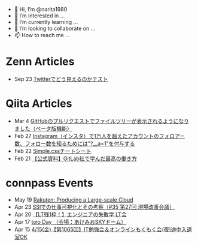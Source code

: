 - 👋 Hi, I’m @narita1980
- 👀 I’m interested in ...
- 🌱 I’m currently learning ...
- 💞️ I’m looking to collaborate on ...
- 📫 How to reach me ...

# Zenn Articles

<!-- profile updater begin: zenn -->
- Sep 23 [Twitterでどう見えるのかテスト](https://zenn.dev/narita1980/articles/cbb21f8d7f785752d6ac)
<!-- profile updater end: zenn -->

# Qiita Articles

<!-- profile updater begin: qiita -->
- Mar 4 [GitHubのプルリクエストでファイルツリーが表示されるようになりました（ベータ版機能）](https://qiita.com/narita1980/items/bee2c5232342a51e0415)
- Feb 27 [Instagram（インスタ）で1万人を超えたアカウントのフォロアー数、フォロー数を知るためには"?__a=1"を付与する](https://qiita.com/narita1980/items/630b7014fa893461b991)
- Feb 22 [Simple.cssチートシート](https://qiita.com/narita1980/items/fd2ccf0e91944aab9fd5)
- Feb 21 [【公式資料】GitLab社で学んだ最高の働き方](https://qiita.com/narita1980/items/d7d142c2bb6312cb9ad6)
<!-- profile updater end: qiita -->

# connpass Events

<!-- profile updater begin: connpass -->
- May 19 [Rakuten: Producing a Large-scale Cloud](https://rakuten.connpass.com/event/243219/)
- Apr 23 [SSIでの仕事可視化とその考察（#35 第27回 現場改善会議）](https://jpinnova.connpass.com/event/244666/)
- Apr 20 [【LT残1枠！】エンジニアの失敗学 LT会](https://rakus.connpass.com/event/241835/)
- Apr 17 [toio Day （会場：あけみおSKYドーム）](https://coderdojo-nago.connpass.com/event/244471/)
- Apr 15 [4/15(金)【第1065回】IT勉強会＆オンラインもくもく会(夜)途中入退室OK](https://no-genre-mokumoku.connpass.com/event/244663/)
<!-- profile updater end: connpass -->

<!---
narita1980/narita1980 is a ✨ special ✨ repository because its `README.md` (this file) appears on your GitHub profile.
You can click the Preview link to take a look at your changes.
--->
